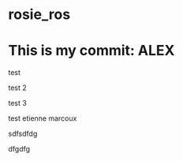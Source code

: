 # rosie_ros

# This is my commit: ALEX
test


test 2 


test 3

test etienne marcoux

sdfsdfdg

dfgdfg
